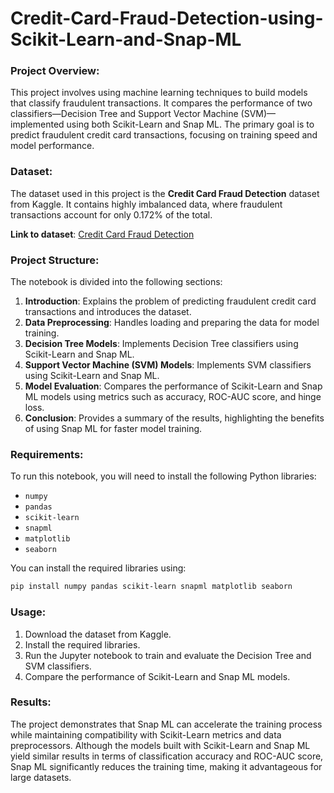 # Credit-Card-Fraud-Detection-using-Scikit-Learn-and-Snap-ML

### Project Overview:
This project involves using machine learning techniques to build models that classify fraudulent transactions. It compares the performance of two classifiers—Decision Tree and Support Vector Machine (SVM)—implemented using both Scikit-Learn and Snap ML. The primary goal is to predict fraudulent credit card transactions, focusing on training speed and model performance.

### Dataset:
The dataset used in this project is the **Credit Card Fraud Detection** dataset from Kaggle. It contains highly imbalanced data, where fraudulent transactions account for only 0.172% of the total.

**Link to dataset**: [Credit Card Fraud Detection](https://www.kaggle.com/mlg-ulb/creditcardfraud)

### Project Structure:
The notebook is divided into the following sections:

1. **Introduction**: Explains the problem of predicting fraudulent credit card transactions and introduces the dataset.
2. **Data Preprocessing**: Handles loading and preparing the data for model training.
3. **Decision Tree Models**: Implements Decision Tree classifiers using Scikit-Learn and Snap ML.
4. **Support Vector Machine (SVM) Models**: Implements SVM classifiers using Scikit-Learn and Snap ML.
5. **Model Evaluation**: Compares the performance of Scikit-Learn and Snap ML models using metrics such as accuracy, ROC-AUC score, and hinge loss.
6. **Conclusion**: Provides a summary of the results, highlighting the benefits of using Snap ML for faster model training.

### Requirements:
To run this notebook, you will need to install the following Python libraries:

- `numpy`
- `pandas`
- `scikit-learn`
- `snapml`
- `matplotlib`
- `seaborn`

You can install the required libraries using:
```bash
pip install numpy pandas scikit-learn snapml matplotlib seaborn
```

### Usage:
1. Download the dataset from Kaggle.
2. Install the required libraries.
3. Run the Jupyter notebook to train and evaluate the Decision Tree and SVM classifiers.
4. Compare the performance of Scikit-Learn and Snap ML models.

### Results:
The project demonstrates that Snap ML can accelerate the training process while maintaining compatibility with Scikit-Learn metrics and data preprocessors. Although the models built with Scikit-Learn and Snap ML yield similar results in terms of classification accuracy and ROC-AUC score, Snap ML significantly reduces the training time, making it advantageous for large datasets.
